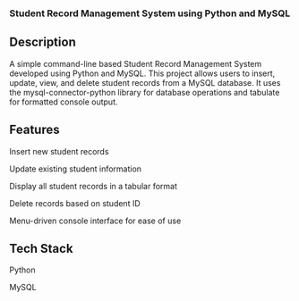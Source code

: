 ### Student Record Management System using Python and MySQL

## Description
A simple command-line based Student Record Management System developed using Python and MySQL. 
This project allows users to insert, update, view, and delete student records from a MySQL database.
It uses the mysql-connector-python library for database operations and tabulate for formatted console output.

## Features
Insert new student records

Update existing student information

Display all student records in a tabular format

Delete records based on student ID

Menu-driven console interface for ease of use

## Tech Stack
Python 

MySQL

